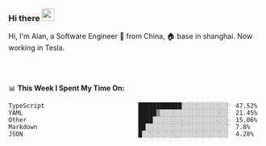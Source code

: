 ### Hi there <img src="https://media.giphy.com/media/hvRJCLFzcasrR4ia7z/giphy.gif" width="25px">

<!-- ![visitors](https://visitor-badge.glitch.me/badge?page_id=dislfyer.dislfyer) -->

Hi, I'm Alan, a Software Engineer 🚀 from China, 🏠 base in shanghai. Now working in Tesla.

<br/>
<br/>

📊 **This Week I Spent My Time On:**


<!--START_SECTION:waka-->

```text
TypeScript                          ████████████░░░░░░░░░░░░░  47.52%
YAML                                █████▒░░░░░░░░░░░░░░░░░░░  21.45%
Other                               ████░░░░░░░░░░░░░░░░░░░░░  15.06%
Markdown                            ██░░░░░░░░░░░░░░░░░░░░░░░  7.8%
JSON                                █░░░░░░░░░░░░░░░░░░░░░░░░  4.28%
```

<!--END_SECTION:waka-->

<!--
**About Me:**
 -->
